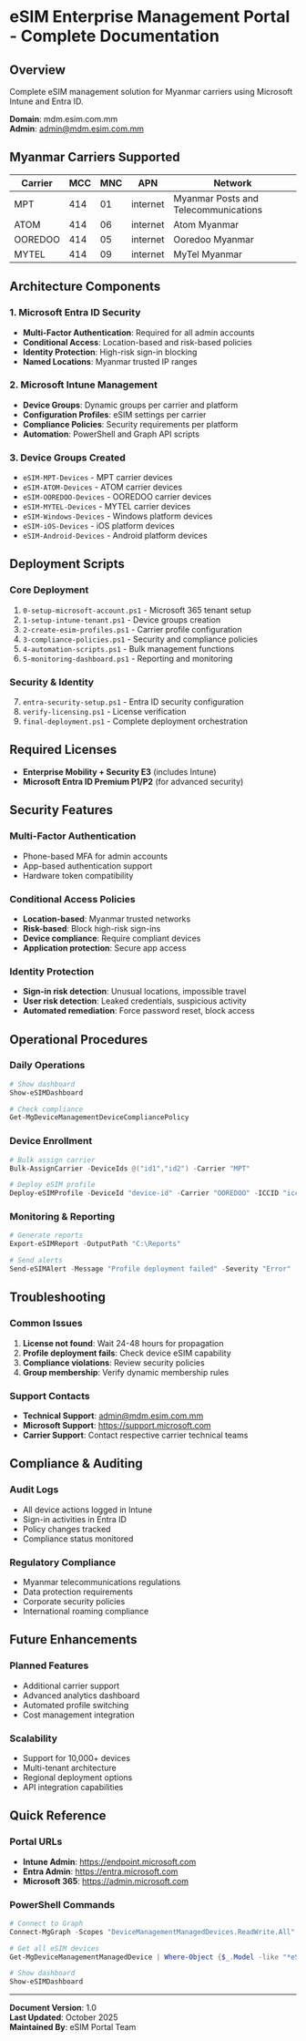 # eSIM Enterprise Management Portal - Complete Documentation

## Overview
Complete eSIM management solution for Myanmar carriers using Microsoft Intune and Entra ID.

**Domain**: mdm.esim.com.mm  
**Admin**: admin@mdm.esim.com.mm

## Myanmar Carriers Supported
| Carrier | MCC | MNC | APN | Network |
|---------|-----|-----|-----|---------|
| MPT | 414 | 01 | internet | Myanmar Posts and Telecommunications |
| ATOM | 414 | 06 | internet | Atom Myanmar |
| OOREDOO | 414 | 05 | internet | Ooredoo Myanmar |
| MYTEL | 414 | 09 | internet | MyTel Myanmar |

## Architecture Components

### 1. Microsoft Entra ID Security
- **Multi-Factor Authentication**: Required for all admin accounts
- **Conditional Access**: Location-based and risk-based policies
- **Identity Protection**: High-risk sign-in blocking
- **Named Locations**: Myanmar trusted IP ranges

### 2. Microsoft Intune Management
- **Device Groups**: Dynamic groups per carrier and platform
- **Configuration Profiles**: eSIM settings per carrier
- **Compliance Policies**: Security requirements per platform
- **Automation**: PowerShell and Graph API scripts

### 3. Device Groups Created
- `eSIM-MPT-Devices` - MPT carrier devices
- `eSIM-ATOM-Devices` - ATOM carrier devices  
- `eSIM-OOREDOO-Devices` - OOREDOO carrier devices
- `eSIM-MYTEL-Devices` - MYTEL carrier devices
- `eSIM-Windows-Devices` - Windows platform devices
- `eSIM-iOS-Devices` - iOS platform devices
- `eSIM-Android-Devices` - Android platform devices

## Deployment Scripts

### Core Deployment
1. `0-setup-microsoft-account.ps1` - Microsoft 365 tenant setup
2. `1-setup-intune-tenant.ps1` - Device groups creation
3. `2-create-esim-profiles.ps1` - Carrier profile configuration
4. `3-compliance-policies.ps1` - Security and compliance policies
5. `4-automation-scripts.ps1` - Bulk management functions
6. `5-monitoring-dashboard.ps1` - Reporting and monitoring

### Security & Identity
7. `entra-security-setup.ps1` - Entra ID security configuration
8. `verify-licensing.ps1` - License verification
9. `final-deployment.ps1` - Complete deployment orchestration

## Required Licenses
- **Enterprise Mobility + Security E3** (includes Intune)
- **Microsoft Entra ID Premium P1/P2** (for advanced security)

## Security Features

### Multi-Factor Authentication
- Phone-based MFA for admin accounts
- App-based authentication support
- Hardware token compatibility

### Conditional Access Policies
- **Location-based**: Myanmar trusted networks
- **Risk-based**: Block high-risk sign-ins
- **Device compliance**: Require compliant devices
- **Application protection**: Secure app access

### Identity Protection
- **Sign-in risk detection**: Unusual locations, impossible travel
- **User risk detection**: Leaked credentials, suspicious activity
- **Automated remediation**: Force password reset, block access

## Operational Procedures

### Daily Operations
```powershell
# Show dashboard
Show-eSIMDashboard

# Check compliance
Get-MgDeviceManagementDeviceCompliancePolicy
```

### Device Enrollment
```powershell
# Bulk assign carrier
Bulk-AssignCarrier -DeviceIds @("id1","id2") -Carrier "MPT"

# Deploy eSIM profile
Deploy-eSIMProfile -DeviceId "device-id" -Carrier "OOREDOO" -ICCID "iccid"
```

### Monitoring & Reporting
```powershell
# Generate reports
Export-eSIMReport -OutputPath "C:\Reports"

# Send alerts
Send-eSIMAlert -Message "Profile deployment failed" -Severity "Error"
```

## Troubleshooting

### Common Issues
1. **License not found**: Wait 24-48 hours for propagation
2. **Profile deployment fails**: Check device eSIM capability
3. **Compliance violations**: Review security policies
4. **Group membership**: Verify dynamic membership rules

### Support Contacts
- **Technical Support**: admin@mdm.esim.com.mm
- **Microsoft Support**: https://support.microsoft.com
- **Carrier Support**: Contact respective carrier technical teams

## Compliance & Auditing

### Audit Logs
- All device actions logged in Intune
- Sign-in activities in Entra ID
- Policy changes tracked
- Compliance status monitored

### Regulatory Compliance
- Myanmar telecommunications regulations
- Data protection requirements
- Corporate security policies
- International roaming compliance

## Future Enhancements

### Planned Features
- Additional carrier support
- Advanced analytics dashboard
- Automated profile switching
- Cost management integration

### Scalability
- Support for 10,000+ devices
- Multi-tenant architecture
- Regional deployment options
- API integration capabilities

## Quick Reference

### Portal URLs
- **Intune Admin**: https://endpoint.microsoft.com
- **Entra Admin**: https://entra.microsoft.com
- **Microsoft 365**: https://admin.microsoft.com

### PowerShell Commands
```powershell
# Connect to Graph
Connect-MgGraph -Scopes "DeviceManagementManagedDevices.ReadWrite.All"

# Get all eSIM devices
Get-MgDeviceManagementManagedDevice | Where-Object {$_.Model -like "*eSIM*"}

# Show dashboard
Show-eSIMDashboard
```

---
**Document Version**: 1.0  
**Last Updated**: October 2025  
**Maintained By**: eSIM Portal Team